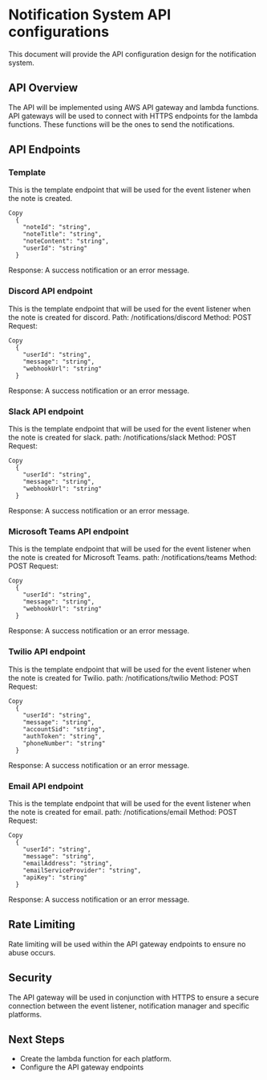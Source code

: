 # Notification System API configurations
This document will provide the API configuration design for the notification system. 

## API Overview
The API will be implemented using AWS API gateway and lambda functions. API gateways will be used to connect with HTTPS endpoints for the lambda functions. These functions will be the ones to send the notifications.

## API Endpoints
### Template
This is the template endpoint that will be used for the event listener when the note is created.
```
Copy
  {
    "noteId": "string",
    "noteTitle": "string",
    "noteContent": "string",
    "userId": "string"
  } 
  ```
Response: A success notification or an error message.

### Discord API endpoint
This is the template endpoint that will be used for the event listener when the note is created for discord.
Path: /notifications/discord
Method: POST
Request:
```
Copy
  {
    "userId": "string",
    "message": "string",
    "webhookUrl": "string"
  }
```
Response: A success notification or an error message.

### Slack API endpoint
This is the template endpoint that will be used for the event listener when the note is created for slack.
path: /notifications/slack
Method: POST
Request:
```
Copy
  {
    "userId": "string",
    "message": "string",
    "webhookUrl": "string"
  }
```
Response: A success notification or an error message.

### Microsoft Teams API endpoint
This is the template endpoint that will be used for the event listener when the note is created for Microsoft Teams.
path: /notifications/teams
Method: POST
Request:
```
Copy
  {
    "userId": "string",
    "message": "string",
    "webhookUrl": "string"
  }
```
Response: A success notification or an error message.

### Twilio API endpoint
This is the template endpoint that will be used for the event listener when the note is created for Twilio.
path: /notifications/twilio
Method: POST
Request:
```
Copy
  {
    "userId": "string",
    "message": "string",
    "accountSid": "string",
    "authToken": "string",
    "phoneNumber": "string"
  }
```
Response: A success notification or an error message.

### Email API endpoint
This is the template endpoint that will be used for the event listener when the note is created for email.
path: /notifications/email
Method: POST
Request:
```
Copy
  {
    "userId": "string",
    "message": "string",
    "emailAddress": "string",
    "emailServiceProvider": "string",
    "apiKey": "string"
  }
```
Response: A success notification or an error message.

## Rate Limiting
Rate limiting will be used within the API gateway endpoints to ensure no abuse occurs.

## Security
The API gateway will be used in conjunction with HTTPS to ensure a secure connection between the event listener, notification manager and specific platforms.  

## Next Steps
* Create the lambda function for each platform.
* Configure the API gateway endpoints 